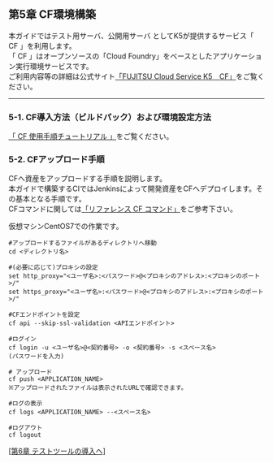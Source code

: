 ## 第5章 CF環境構築<br/>

本ガイドではテスト用サーバ、公開用サーバ としてK5が提供するサービス「 CF 」を利用します。<br/>
「 CF 」はオープンソースの「Cloud Foundry」をベースとしたアプリケーション実行環境サービスです。<br/>
ご利用内容等の詳細は公式サイト[「FUJITSU Cloud Service K5　CF」](http://jp.fujitsu.com/solutions/cloud/k5/function/paas/cf/ )をご覧ください。<br/>

-----------------------------------------------------------------------------------------------------

### 5-1. CF導入方法（ビルドパック）および環境設定方法<br/>

[「 CF 使用手順チュートリアル 」](https://cf-docs.jp-east-1.paas.cloud.global.fujitsu.com/ja/manual/tut/tut/topics/preface.html)をご覧ください。<br/>

### 5-2. CFアップロード手順<br/>

CFへ資産をアップロードする手順を説明します。<br/>
本ガイドで構築するCIではJenkinsによって開発資産をCFへデプロイします。その基本となる手順です。<br/>
CFコマンドに関しては[「リファレンス CF コマンド」](https://cf-docs.jp-east-1.paas.cloud.global.fujitsu.com/ja/manual/ref/ref/topics/c-cf-cli.html)をご参考下さい。<br/>

仮想マシンCentOS7での作業です。<br/>

```
#アップロードするファイルがあるディレクトリへ移動
cd <ディレクトリ名>

#(必要に応じて)プロキシの設定
set http_proxy="<ユーザ名>:<パスワード>@<プロキシのアドレス>:<プロキシのポート>/"
set https_proxy="<ユーザ名>:<パスワード>@<プロキシのアドレス>:<プロキシのポート>/"

#CFエンドポイントを設定
cf api --skip-ssl-validation <APIエンドポイント>

#ログイン
cf login -u <ユーザ名>@<契約番号> -o <契約番号> -s <スペース名>
(パスワードを入力)

# アップロード
cf push <APPLICATION_NAME>
※アップロードされたファイルは表示されたURLで確認できます。

#ログの表示
cf logs <APPLICATION_NAME> --<スペース名>

#ログアウト
cf logout

```

[[第6章 テストツールの導入へ]](test-tools.md)
